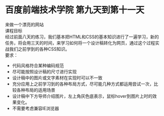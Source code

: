 # 百度前端技术学院 第九天到第十一天
来做一个漂亮的网站<br />
课程目标<br />
经过前面八天的练习，我们基本把HTML和CSS的基本知识进行了一遍学习，新的任务，将会用三天的时间，来学习如何将一个设计稿转化为网页，通过这个过程实战我们之前学到的各种CSS知识。<br />
要求：<br />
<ul>
    <li>代码风格符合某种编码规范</li>
    <li>尽可能按照设计稿的尺寸进行实现</li>
    <li>设计稿中的图片或文字素材在实现时可以不一致</li>
    <li>充分应用上之前学习到的各种布局方式，尽可能几种方式都运用尝试一次，比较各种布局的适用场景</li>
    <li>设计稿中下方导师介绍图片，左上角灰色底表示，鼠标hover到图片上时的效果变化。</li>
    <li>不需要考虑兼容IE浏览器</li>
</ul>
